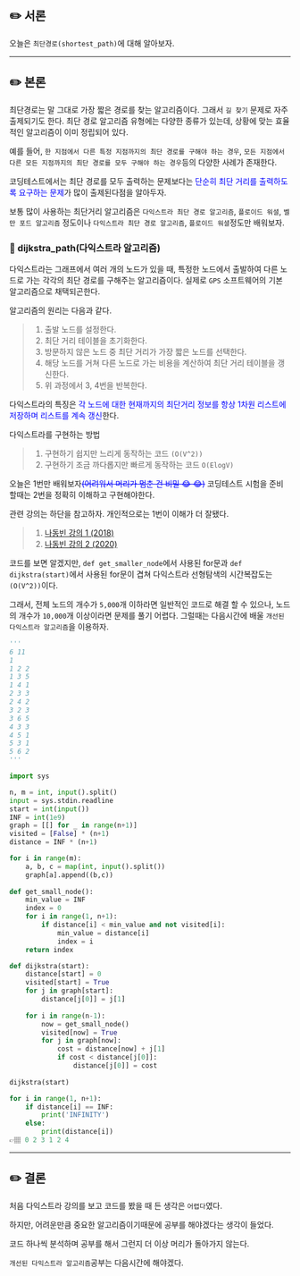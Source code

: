 ## ✏️ 서론
오늘은 `최단경로(shortest_path)`에 대해 알아보자.

---

## ✏️ 본론
최단경로는 말 그대로 가장 짧은 경로를 찾는 알고리즘이다.
그래서 `길 찾기` 문제로 자주 출제되기도 한다.
최단 경로 알고리즘 유형에는 다양한 종류가 있는데, 상황에 맞는 효율적인 알고리즘이 이미 정립되어 있다.

예를 들어, `한 지점에서 다른 특정 지점까지의 최단 경로를 구해야 하는 경우`, `모든 지점에서 다른 모든 지점까지의 최단 경로를 모두 구해야 하는 경우`등의 다양한 사례가 존재한다.

코딩테스트에서는 최단 경로를 모두 출력하는 문제보다는 <span style='color:blue'>단순히 최단 거리를 출력하도록 요구하는 문제</span>가 많이 출제된다점을 알아두자.

보통 많이 사용하는 최단거리 알고리즘은 `다익스트라 최단 경로 알고리즘`, `플로이드 워셜`, `벨만 포드 알고리즘` 정도이나 `다익스트라 최단 경로 알고리즘`, `플로이드 워셜`정도만 배워보자.

### 📍 dijkstra_path(다익스트라 알고리즘)
다익스트라는 그래프에서 여러 개의 노드가 있을 때, 특정한 노드에서 출발하여 다른 노드로 가는 각각의 최단 경로를 구해주는 알고리즘이다. 
실제로 `GPS` 소프트웨어의 기본 알고리즘으로 채택되곤한다.

알고리즘의 원리는 다음과 같다.
>1. 출발 노드를 설정한다.
>2. 최단 거리 테이블을 초기화한다.
>3. 방문하지 않은 노드 중 최단 거리가 가장 짧은 노드를 선택한다.
>4. 해당 노드를 거쳐 다른 노드로 가는 비용을 계산하여 최단 거리 테이블을 갱신한다.
>5. 위 과정에서 3, 4번을 반복한다.

다익스트라의 특징은 <span style='color:blue'>각 노드에 대한 현재까지의 최단거리 정보를 항상 1차원 리스트에 저장하며 리스트를 계속 갱신</span>한다.


다익스트라를 구현하는 방법 
>1. 구현하기 쉽지만 느리게 동작하는 코드 `(O(V^2))`
>2. 구현하기 조금 까다롭지만 빠르게 동작하는 코드 `O(ElogV)`

오늘은 1번만 배워보자<span style='color:blue'>~~(어려워서 머리가 멈춘 건 비밀 😂 😂)~~</span>
코딩테스트 시험을 준비할때는 2번을 정확히 이해하고 구현해야한다.

관련 강의는 하단을 참고하자.
개인적으로는 1번이 이해가 더 잘됐다.
>1. <a href='https://www.youtube.com/watch?v=611B-9zk2o4'> 나동빈 강의 1 (2018)</a>
>2. <a href='https://www.youtube.com/watch?v=acqm9mM1P6o&t=1259s'> 나동빈 강의 2 (2020)</a>

코드를 보면 알겠지만, 
`def get_smaller_node`에서 사용된 for문과 `def dijkstra(start)`에서 사용된 for문이 겹쳐 다익스트라 선형탐색의 시간복잡도는 `(O(V^2))`이다. 

그래서, 전체 노드의 개수가 `5,000`개 이하라면 일반적인 코드로 해결 할 수 있으나, 노드의 개수가 `10,000`개 이상이라면 문제를 풀기 어렵다. 그럴때는 다음시간에 배울 `개선된 다익스트라 알고리즘`을 이용하자.

```python
'''
6 11
1
1 2 2
1 3 5
1 4 1
2 3 3
2 4 2
3 2 3
3 6 5
4 3 3
4 5 1
5 3 1
5 6 2
'''

import sys

n, m = int, input().split()
input = sys.stdin.readline
start = int(input())
INF = int(1e9)
graph = [[] for _ in range(n+1)]
visited = [False] * (n+1)
distance = INF * (n+1)

for i in range(m):
    a, b, c = map(int, input().split())
    graph[a].append((b,c))
    
def get_small_node():
    min_value = INF
    index = 0
    for i in range(1, n+1):
        if distance[i] < min_value and not visited[i]:
            min_value = distance[i]
            index = i
    return index

def dijkstra(start):
    distance[start] = 0
    visited[start] = True
    for j in graph[start]:
        distance[j[0]] = j[1]
        
    for i in range(n-1):
        now = get_small_node()
        visited[now] = True
        for j in graph[now]:
            cost = distance[now] + j[1]
            if cost < distance[j[0]]:
                distance[j[0]] = cost
                
dijkstra(start)

for i in range(1, n+1):
    if distance[i] == INF:
        print('INFINITY')
    else:
        print(distance[i])
👉🏽 0 2 3 1 2 4
```

---

## ✏️ 결론
처음 다익스트라 강의를 보고 코드를 봤을 때 든 생각은 `어렵다`였다. 

하지만, 어려운만큼 중요한 알고리즘이기때문에 공부를 해야겠다는 생각이 들었다.  

코드 하나씩 분석하며 공부를 해서 그런지 더 이상 머리가 돌아가지 않는다. 

`개선된 다익스트라 알고리즘`공부는 다음시간에 해야겠다.



